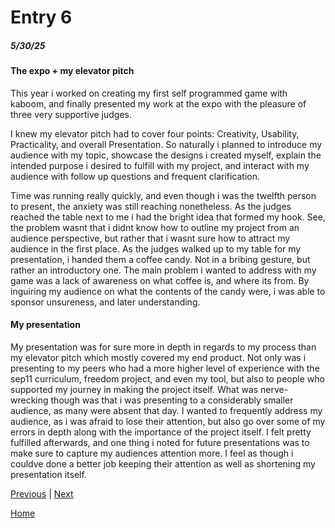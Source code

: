 # Entry 6
##### 5/30/25

#### The expo + my elevator pitch

This year i worked on creating my first self programmed game with kaboom, and finally presented my work at the expo with the pleasure of three very supportive judges. 

I knew my elevator pitch had to cover four points: Creativity, Usability, Practicality, and overall Presentation. So naturally i planned to introduce my audience with my topic, showcase the designs i created myself, explain the intended purpose i desired to fulfill with my project, and interact with my audience with follow up questions and frequent clarification. 

Time was running really quickly, and even though i was the twelfth person to present, the anxiety was still reaching nonetheless. As the judges reached the table next to me i had the bright idea that formed my hook. See, the problem wasnt that i didnt know how to outline my project from an audience perspective, but rather that i wasnt sure how to attract my audience in the first place. As the judges walked up to my table for my presentation, i handed them a coffee candy. Not in a bribing gesture, but rather an introductory one. The main problem i wanted to address with my game was a lack of awareness on what coffee is, and where its from. By inguiring my audience on what the contents of the candy were, i was able to sponsor unsureness, and later understanding. 

#### My presentation 

My presentation was for sure more in depth in regards to my process than my elevator pitch which mostly covered my end product. Not only was i presenting to my peers who had a more higher level of experience with the sep11 curriculum, freedom project, and even my tool, but also to people who supported my journey in making the project itself. What was nerve-wrecking though was that i was presenting to a considerably smaller audience, as many were absent that day. I wanted to frequently address my audience, as i was afraid to lose their attention, but also go over some of my errors in depth along with the importance of the project itself. I felt pretty fulfilled afterwards, and one thing i noted for future presentations was to make sure to capture my audiences attention more. I feel as though i couldve done a better job keeping their attention as well as shortening my presentation itself. 






[Previous](entry05.md) | [Next](entry07.md)

[Home](../README.md)
